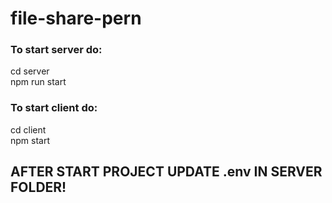 # file-share-pern
### To start server do:
cd server  
npm run start
### To start client do:
cd client  
npm start
## AFTER START PROJECT UPDATE .env IN SERVER FOLDER!
